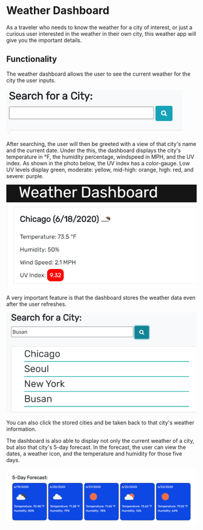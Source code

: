 # Weather Dashboard

As a traveler who needs to know the weather for a city of interest, or just a curious user interested in the weather in their own city, this weather app will give you the important details.

## Functionality
The weather dashboard allows the user to see the current weather for the city the user inputs.  

![Scheduler-Date Photo](/Assets/search.PNG)


After searching, the user will then be greeted with a view of that city's name and the current date.  Under the this, the dashboard displays the city's temperature in °F, the humidity percentage, windspeed in MPH, and the UV index.  As shown in the photo below, the UV index has a color-gauge. Low UV levels display green, moderate: yellow, mid-high: orange, high: red, and severe: purple.

![Scheduler-Date Photo](/Assets/currentweather.PNG)


A very important feature is that the dashboard stores the weather data even after the user refreshes.

![Scheduler-Date Photo](/Assets/storage.PNG)

You can also click the stored cities and be taken back to that city's weather information.

The dashboard is also able to display not only the current weather of a city, but also that city's 5-day forecast.  In the forecast, the user can view the dates, a weather icon, and the temperature and humidity for those five days.

![Scheduler-Date Photo](/Assets/forecast.PNG)
